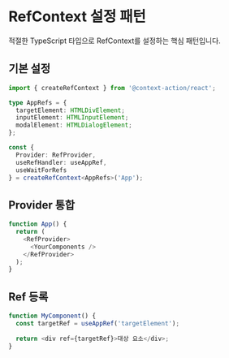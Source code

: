 # RefContext 설정 패턴

적절한 TypeScript 타입으로 RefContext를 설정하는 핵심 패턴입니다.

## 기본 설정

```typescript
import { createRefContext } from '@context-action/react';

type AppRefs = {
  targetElement: HTMLDivElement;
  inputElement: HTMLInputElement;
  modalElement: HTMLDialogElement;
};

const {
  Provider: RefProvider,
  useRefHandler: useAppRef,
  useWaitForRefs
} = createRefContext<AppRefs>('App');
```

## Provider 통합

```typescript
function App() {
  return (
    <RefProvider>
      <YourComponents />
    </RefProvider>
  );
}
```

## Ref 등록

```typescript
function MyComponent() {
  const targetRef = useAppRef('targetElement');
  
  return <div ref={targetRef}>대상 요소</div>;
}
```